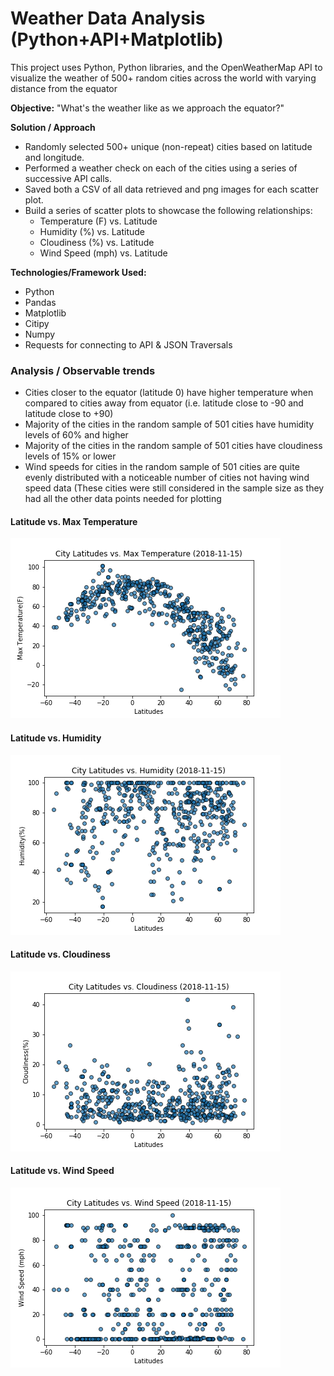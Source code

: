 # Weather Data Analysis (Python+API+Matplotlib)

This project uses Python, Python libraries, and the OpenWeatherMap API to visualize the weather of 500+ random cities across the world with varying distance from the equator

**Objective:**
"What's the weather like as we approach the equator?"

**Solution / Approach**
* Randomly selected 500+ unique (non-repeat) cities based on latitude and longitude.
* Performed a weather check on each of the cities using a series of successive API calls.
* Saved both a CSV of all data retrieved and png images for each scatter plot.
* Build a series of scatter plots to showcase the following relationships:
	* Temperature (F) vs. Latitude
	* Humidity (%) vs. Latitude
	* Cloudiness (%) vs. Latitude
	* Wind Speed (mph) vs. Latitude

**Technologies/Framework Used:**
* Python
* Pandas 
* Matplotlib
* Citipy
* Numpy
* Requests for connecting to API & JSON Traversals

### Analysis / Observable trends 
* Cities closer to the equator (latitude 0) have higher temperature when compared to cities away from equator (i.e. latitude close to -90 and latitude close to +90)
* Majority of the cities in the random sample of 501 cities have humidity levels of 60% and higher
* Majority of the cities in the random sample of 501 cities have cloudiness levels of 15% or lower
* Wind speeds for cities in the random sample of 501 cities are quite evenly distributed with a noticeable number of cities not having wind speed data (These cities were still considered in the sample size as they had all the other data points needed for plotting

#### Latitude vs. Max Temperature

![png](Images/WeatherPy_Result1.png)


#### Latitude vs. Humidity


![png](Images/WeatherPy_Result2.png)


#### Latitude vs. Cloudiness

![png](Images/WeatherPy_Result3.png)


#### Latitude vs. Wind Speed

![png](Images/WeatherPy_Result4.png)

